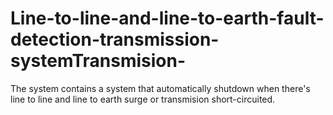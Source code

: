 # Line-to-line-and-line-to-earth-fault-detection-transmission-systemTransmision-
The system contains a system that automatically shutdown when there's line to line and  line to earth surge or transmision short-circuited.
